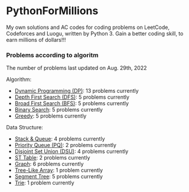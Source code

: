 # PythonForMillions
My own solutions and AC codes for coding problems on LeetCode, Codeforces and Luogu, written by Python 3. Gain a better coding skill, to earn millions of dollars!!!

### Problems according to algoritm
The number of problems last updated on Aug. 29th, 2022

Algorithm:
- [Dynamic Programming (DP)](https://github.com/chuzhumin98/PythonForMillions/blob/main/category-algorithm/Dynamic%20Programming%20(DP).md): 13 problems currently
-  [Depth First Search (DFS)](https://github.com/chuzhumin98/PythonForMillions/blob/main/category-algorithm/Depth%20First%20Search%20(DFS).md): 5 problems currently
-  [Broad First Search (BFS)](https://github.com/chuzhumin98/PythonForMillions/blob/main/category-algorithm/Broad%20First%20Search%20(BFS).md): 5 problems currently
-  [Binary Search](https://github.com/chuzhumin98/PythonForMillions/blob/main/category-algorithm/Binary%20Search.md): 5 problems currently
-  [Greedy](https://github.com/chuzhumin98/PythonForMillions/blob/main/category-algorithm/Greedy.md): 5 problems currently

Data Structure:
-  [Stack & Queue](https://github.com/chuzhumin98/PythonForMillions/blob/main/category-algorithm/Stack%20%26%20Queue.md): 4 problems currently
-  [Priority Queue (PQ)](https://github.com/chuzhumin98/PythonForMillions/blob/main/category-algorithm/Priority%20Queue%20(PQ).md): 2 problems currently
-  [Disjoint Set Union (DSU)](https://github.com/chuzhumin98/PythonForMillions/blob/main/category-algorithm/Disjoint%20Set%20Union%20(DSU).md): 4 problems currently
-  [ST Table](https://github.com/chuzhumin98/PythonForMillions/blob/main/category-algorithm/ST%20Table.md): 2 problems currently
-  [Graph](https://github.com/chuzhumin98/PythonForMillions/blob/main/category-algorithm/Graph.md): 6 problems currently
-  [Tree-Like Array](https://github.com/chuzhumin98/PythonForMillions/blob/main/category-algorithm/Tree-Like%20Array.md): 1 problem currently
-  [Segment Tree](https://github.com/chuzhumin98/PythonForMillions/blob/main/category-algorithm/Segment%20Tree.md): 5 problems currently
-  [Trie](https://github.com/chuzhumin98/PythonForMillions/blob/main/category-algorithm/Trie.md): 1 problem currently